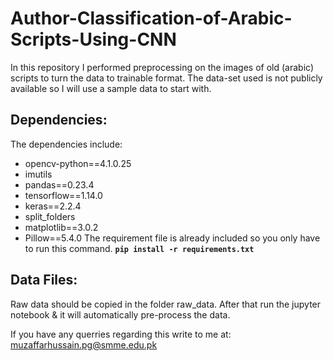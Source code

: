 # Author-Classification-of-Arabic-Scripts-Using-CNN
In this repository I performed preprocessing on the images of old (arabic) scripts to turn the data to trainable format. The data-set used is not publicly available so I will use a sample data to start with. 


## Dependencies: 
The dependencies include:
- opencv-python==4.1.0.25
- imutils
- pandas==0.23.4
- tensorflow==1.14.0
- keras==2.2.4
- split_folders
- matplotlib==3.0.2
- Pillow==5.4.0
The requirement file is already included so you only have to run this command.
**`pip install -r requirements.txt`**

## Data Files:

Raw data should be copied in the folder raw_data. After that run the jupyter notebook & it will automatically pre-process the data. 

If you have any querries regarding this write to me at: muzaffarhussain.pg@smme.edu.pk
